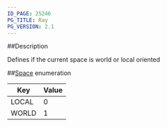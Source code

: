```yaml
---
ID_PAGE: 25246
PG_TITLE: Ray
PG_VERSION: 2.1
---
```

##Description

Defines if the current space is world or local oriented

##[Space](/classes/2.2/Space) enumeration

Key | Value
---|---
LOCAL | 0
WORLD | 1


